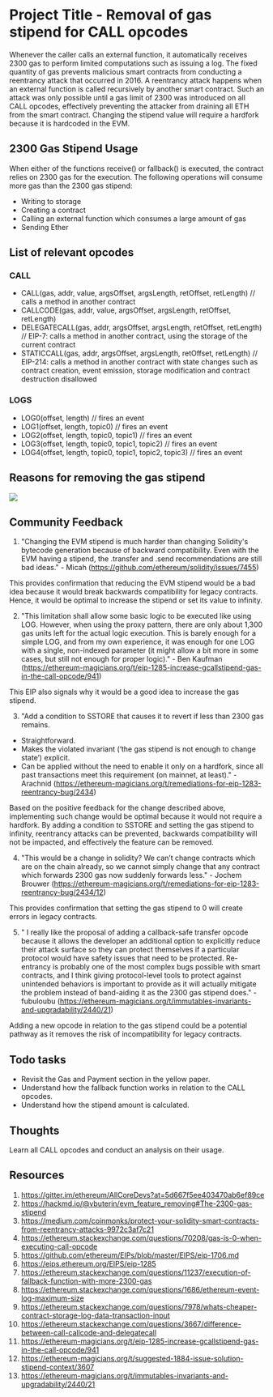 # Project Title - Removal of gas stipend for CALL opcodes

Whenever the caller calls an external function, it automatically receives 2300 gas to perform limited computations such as issuing a log. The fixed quantity of gas prevents malicious smart contracts from conducting a reentrancy attack that occurred in 2016. A reentrancy attack happens when an external function is called recursively by another smart contract. Such an attack was only possible until a gas limit of 2300 was introduced on all CALL opcodes, effectively preventing the attacker from draining all ETH from the smart contract. Changing the stipend value will require a hardfork because it is hardcoded in the EVM.

## 2300 Gas Stipend Usage
When either of the functions receive() or fallback() is executed, the contract relies on 2300 gas for the execution. The following operations will consume more gas than the 2300 gas stipend:
- Writing to storage
- Creating a contract
- Calling an external function which consumes a large amount of gas
- Sending Ether

## List of relevant opcodes
### CALL
- CALL(gas, addr, value, argsOffset, argsLength, retOffset, retLength) // calls a method in another contract
- CALLCODE(gas, addr, value, argsOffset, argsLength, retOffset, retLength) 
- DELEGATECALL(gas, addr, argsOffset, argsLength, retOffset, retLength) // EIP-7: calls a method in another contract, using the storage of the current contract
- STATICCALL(gas, addr, argsOffset, argsLength, retOffset, retLength) // EIP-214: calls a method in another contract with state changes such as contract creation, event emission, storage modification and contract destruction disallowed

### LOGS
- LOG0(offset, length) // fires an event
- LOG1(offset, length, topic0) // fires an event
- LOG2(offset, length, topic0, topic1) // fires an event
- LOG3(offset, length, topic0, topic1, topic2) // fires an event
- LOG4(offset, length, topic0, topic1, topic2, topic3) // fires an event

## Reasons for removing the gas stipend
![](https://i.imgur.com/BfpHnSw.png)


## Community Feedback
1) "Changing the EVM stipend is much harder than changing Solidity's bytecode generation because of backward compatibility. Even with the EVM having a 
stipend, the .transfer and .send recommendations are still bad ideas." - Micah (https://github.com/ethereum/solidity/issues/7455)

This provides confirmation that reducing the EVM stipend would be a bad idea because it would break backwards compatibility for legacy contracts. Hence, it would be optimal to increase the stipend or set its value to infinity.

2) "This limitation shall allow some basic logic to be executed like using LOG. However, when using the proxy pattern, there are only about 1,300 gas units left for the actual logic execution. This is barely enough for a simple LOG, and from my own experience, it was enough for one LOG with a single, non-indexed parameter (it might allow a bit more in some cases, but still not enough for proper logic)." - Ben Kaufman (https://ethereum-magicians.org/t/eip-1285-increase-gcallstipend-gas-in-the-call-opcode/941)

This EIP also signals why it would be a good idea to increase the gas stipend. 

3) "Add a condition to SSTORE that causes it to revert if less than 2300 gas remains.
- Straightforward.
- Makes the violated invariant (‘the gas stipend is not enough to change state’) explicit.
- Can be applied without the need to enable it only on a hardfork, since all past transactions meet this requirement (on mainnet, at least)." - Arachnid (https://ethereum-magicians.org/t/remediations-for-eip-1283-reentrancy-bug/2434)

Based on the positive feedback for the change described above, implementing such change would be optimal because it would not require a hardfork. By adding a condition to SSTORE and setting the gas stipend to infinity, reentrancy attacks can be prevented, backwards compatibility will not be impacted, and effectively the feature can be removed. 

4) "This would be a change in solidity? We can’t change contracts which are on the chain already, so we cannot simply change that any contract which forwards 2300 gas now suddenly forwards less." - Jochem Brouwer (https://ethereum-magicians.org/t/remediations-for-eip-1283-reentrancy-bug/2434/12)

This provides confirmation that setting the gas stipend to 0 will create errors in legacy contracts.

5) " I really like the proposal of adding a callback-safe transfer opcode because it allows the developer an additional option to explicitly reduce their attack surface so they can protect themselves if a particular protocol would have safety issues that need to be protected. Re-entrancy is probably one of the most complex bugs possible with smart contracts, and I think giving protocol-level tools to protect against unintended behaviors is important to provide as it will actually mitigate the problem instead of band-aiding it as the 2300 gas stipend does." - fubuloubu (https://ethereum-magicians.org/t/immutables-invariants-and-upgradability/2440/21)

Adding a new opcode in relation to the gas stipend could be a potential pathway as it removes the risk of incompatibility for legacy contracts.

## Todo tasks
- Revisit the Gas and Payment section in the yellow paper.
- Understand how the fallback function works in relation to the CALL opcodes.
- Understand how the stipend amount is calculated.

## Thoughts
Learn all CALL opcodes and conduct an analysis on their usage. 

## Resources
1) https://gitter.im/ethereum/AllCoreDevs?at=5d667f5ee403470ab6ef89ce
2) https://hackmd.io/@vbuterin/evm_feature_removing#The-2300-gas-stipend
3) https://medium.com/coinmonks/protect-your-solidity-smart-contracts-from-reentrancy-attacks-9972c3af7c21
4) https://ethereum.stackexchange.com/questions/70208/gas-is-0-when-executing-call-opcode
5) https://github.com/ethereum/EIPs/blob/master/EIPS/eip-1706.md
6) https://eips.ethereum.org/EIPS/eip-1285
7) https://ethereum.stackexchange.com/questions/11237/execution-of-fallback-function-with-more-2300-gas
8) https://ethereum.stackexchange.com/questions/1686/ethereum-event-log-maximum-size
9) https://ethereum.stackexchange.com/questions/7978/whats-cheaper-contract-storage-log-data-transaction-input
10) https://ethereum.stackexchange.com/questions/3667/difference-between-call-callcode-and-delegatecall
11) https://ethereum-magicians.org/t/eip-1285-increase-gcallstipend-gas-in-the-call-opcode/941
12) https://ethereum-magicians.org/t/suggested-1884-issue-solution-stipend-context/3607
13) https://ethereum-magicians.org/t/immutables-invariants-and-upgradability/2440/21
